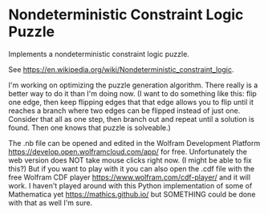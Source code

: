 # Nondeterministic Constraint Logic Puzzle

Implements a nondeterministic constraint logic puzzle. 

See https://en.wikipedia.org/wiki/Nondeterministic_constraint_logic.

I'm working on optimizing the puzzle generation algorithm.   There really is a better way to do it than I'm doing now.  (I want to do something like this: flip one edge, then keep flipping edges that that edge allows you to flip until it reaches a branch where two edges can be flipped instead of just one.  Consider that all as one step, then branch out and repeat until a solution is found.  Then one knows that puzzle is solveable.)

The .nb file can be opened and edited in the Wolfram Development Platform https://develop.open.wolframcloud.com/app/ for free.  Unfortunately the web version does NOT take mouse clicks right now.  (I might be able to fix this?)  But if you want to play with it you can also open the .cdf file with the free Wolfram CDF player https://www.wolfram.com/cdf-player/ and it will work.  I haven't played around with this Python implementation of some of Mathematica yet https://mathics.github.io/ but SOMETHING could be done with that as well I'm sure.
